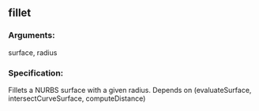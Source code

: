 ## fillet
### Arguments: 
surface, radius
### Specification: 
Fillets a NURBS surface with a given radius. Depends on (evaluateSurface, intersectCurveSurface, computeDistance)
